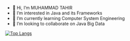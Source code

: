 - 👋 Hi, I’m MUHAMMAD TAHIR
- 👀 I’m interested in Java  and its Frameworks 
- 🌱 I’m currently learning Computer System Engineering
- 💞️ I’m looking to collaborate on Java Big Data


[![Top Langs](https://github-readme-stats.vercel.app/api/top-langs/?username=MUHAMMADTAHIR31&layout=compact)](https://github.com/MUHAMMADTAHIR31/github-readme-stats)
<!---
MUHAMMADTAHIR31/MUHAMMADTAHIR31 is a ✨ special ✨ repository because its `README.md` (this file) appears on your GitHub profile.
You can click the Preview link to take a look at your changes.
--->
